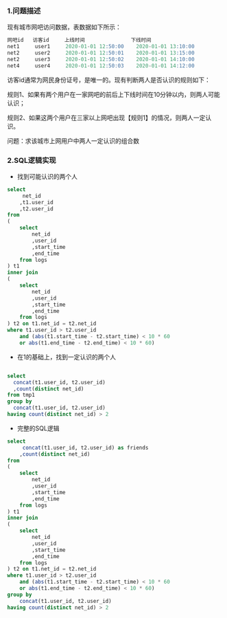 ### 1.问题描述
现有城市网吧访问数据，表数据如下所示：
```sql
网吧id   访客id     上线时间               下线时间
net1     user1     2020-01-01 12:50:00    2020-01-01 13:10:00
net2     user2     2020-01-01 12:50:01    2020-01-01 13:15:00
net2     user3     2020-01-01 12:50:02    2020-01-01 14:10:00
net4     user4     2020-01-01 12:50:03    2020-01-01 14:12:00
```
访客id通常为网民身份证号，是唯一的。现有判断两人是否认识的规则如下：

规则1、如果有两个用户在一家网吧的前后上下线时间在10分钟以内，则两人可能认识；

规则2、如果这两个用户在三家以上网吧出现【规则1】的情况，则两人一定认识。

问题：求该城市上网用户中两人一定认识的组合数

### 2.SQL逻辑实现

* 找到可能认识的两个人

```sql
select
     net_id
    ,t1.user_id
    ,t2.user_id
from 
(
    select
        net_id
        ,user_id
        ,start_time
        ,end_time
    from logs
) t1
inner join
(
    select
        net_id
        ,user_id
        ,start_time
        ,end_time
    from logs
) t2 on t1.net_id = t2.net_id  
where t1.user_id > t2.user_id
    and (abs(t1.start_time - t2.start_time) < 10 * 60 
    or abs(t1.end_time - t2.end_time) < 10 * 60)

```
* 在1的基础上，找到一定认识的两个人

```sql

select
  concat(t1.user_id, t2.user_id)
  ,count(distinct net_id)
from tmp1
group by
  concat(t1.user_id, t2.user_id)
having count(distinct net_id) > 2
```
* 完整的SQL逻辑

```sql
select
     concat(t1.user_id, t2.user_id) as friends
    ,count(distinct net_id)
from 
(
    select
        net_id
        ,user_id
        ,start_time
        ,end_time
    from logs
) t1
inner join
(
    select
        net_id
        ,user_id
        ,start_time
        ,end_time
    from logs
) t2 on t1.net_id = t2.net_id  
where t1.user_id > t2.user_id
    and (abs(t1.start_time - t2.start_time) < 10 * 60 
    or abs(t1.end_time - t2.end_time) < 10 * 60)
group by
    concat(t1.user_id, t2.user_id)
having count(distinct net_id) > 2
```
